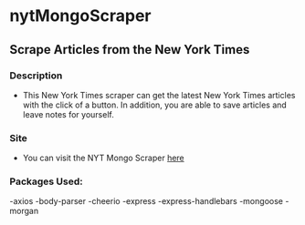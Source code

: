 # nytMongoScraper

## Scrape Articles from the New York Times

### Description
- This New York Times scraper can get the latest New York Times articles with the click of a button. In addition, you are able to save articles and leave notes for yourself.

### Site
- You can visit the NYT Mongo Scraper [here](https://rbunnicelli.github.io/nytMongoScraper/)


### Packages Used: 
-axios
-body-parser
-cheerio
-express
-express-handlebars
-mongoose
-morgan
